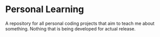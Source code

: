 # Personal Learning
 A repository for all personal coding projects that aim to teach me about something. Nothing that is being developed for actual release.
